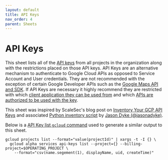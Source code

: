```yaml
---
layout: default
title: API Keys
nav_order: 4
parent: Sheets
---
```


# API Keys

This sheet lists all of the [API keys](https://cloud.google.com/docs/authentication/api-keys) from all projects in the organization along with
the restrictions placed on those API keys. API Keys are an alternative mechanism to authenticate to Google Cloud APIs as opposed to
Service Account and User credentials. They are not recommended with the exception of certain Google Developer APIs such as the
[Google Maps API and SDK](https://developers.google.com/maps/api-security-best-practices). If API Keys are necessary it highly recommend
they are restricted with which [client application they can be used from](https://cloud.google.com/docs/authentication/api-keys#adding_application_restrictions)
and which [APIs are authorized to be used with the key](https://cloud.google.com/docs/authentication/api-keys#adding_api_restrictions).

This sheet was inspired by ScaleSec's blog post on [Inventory Your GCP API Keys](https://scalesec.com/blog/inventory-your-gcp-api-keys/) and associated [Python inventory script](https://github.com/ScaleSec/gcp_api_key_inventory/blob/main/apiInventory.py) by [Jason Dyke (@jasonadyke)](https://twitter.com/jasonadyke).

Below is a [API Key list `gcloud` command](https://cloud.google.com/sdk/gcloud/reference/alpha/services/api-keys/list) used to generate
a similar output to this sheet.
```
gcloud projects list --format="value(projectId)" | xargs -t -I {} \
  gcloud alpha services api-keys list --project={} --billing-project=$OPERATING_PROJECT \
    --format="csv(name.segement(1), displayName, uid, createTime)"
```
